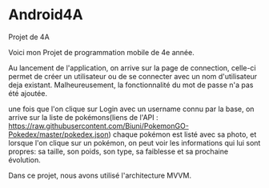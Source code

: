 # Android4A
Projet de 4A


Voici mon Projet de programmation mobile de 4e année.

Au lancement de l'application, on arrive sur la page de connection, celle-ci permet de créer un utilisateur ou de se connecter avec un nom d'utilisateur deja existant.
Malheureusement, la fonctionnalité du mot de passe n'a pas été ajoutée.

une fois que l'on clique sur Login avec un username connu par la base, on arrive sur la liste de pokémons(liens de l'API : https://raw.githubusercontent.com/Biuni/PokemonGO-Pokedex/master/pokedex.json)
chaque pokémon est listé avec sa photo, et lorsque l'on clique sur un pokémon, on peut voir les informations qui lui sont propres: sa taille, son poids, son type, sa faiblesse et sa prochaine évolution.

Dans ce projet, nous avons utilisé l'architecture MVVM.
